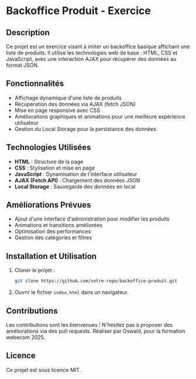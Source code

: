 # Backoffice Produit - Exercice

## Description

Ce projet est un exercice visant à imiter un backoffice basique affichant une liste de produits. Il utilise les technologies web de base : HTML, CSS et JavaScript, avec une interaction AJAX pour récupérer des données au format JSON.

## Fonctionnalités

- Affichage dynamique d'une liste de produits
- Récupération des données via AJAX (fetch JSON)
- Mise en page responsive avec CSS
- Améliorations graphiques et animations pour une meilleure expérience utilisateur
- Gestion du Local Storage pour la persistance des données

## Technologies Utilisées

- **HTML** : Structure de la page
- **CSS** : Stylisation et mise en page
- **JavaScript** : Dynamisation de l'interface utilisateur
- **AJAX (Fetch API)** : Chargement des données JSON
- **Local Storage** : Sauvegarde des données en local

## Améliorations Prévues

- Ajout d'une interface d'administration pour modifier les produits
- Animations et transitions améliorées
- Optimisation des performances
- Gestion des catégories et filtres

## Installation et Utilisation

1. Cloner le projet :
   ```bash
   git clone https://github.com/votre-repo/backoffice-produit.git
   ```
2. Ouvrir le fichier `index.html` dans un navigateur.

## Contributions

Les contributions sont les bienvenues ! N'hésitez pas à proposer des améliorations via des pull requests.
Réaliser par Oswald, pour la formation webecom 2025.

## Licence

Ce projet est sous licence MIT.

